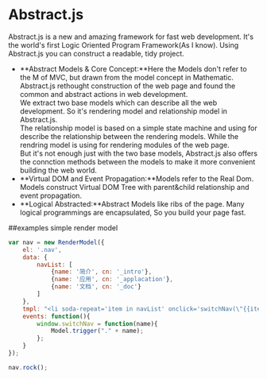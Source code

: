 # Abstract.js
Abstract.js is a new and amazing framework for fast web development. It's the world's first Logic Oriented Program Framework(As I know). Using Abstract.js you can construct a readable, tidy project.

* **Abstract Models & Core Concept:**Here the Models don't refer to the M of MVC, but drawn from the model concept in Mathematic. Abstract.js rethought construction of the web page and found the common and abstract actions in web development.
<br />We extract two base models which can describe all the web development. So it's rendering model and relationship model in Abstract.js.
<br />The relationship model is based on a simple state machine and using for describe the relationship between the rendering models. While the rendring model is using for rendering modules of the web page.
<br />But it's not enough just with the two base models, Abstract.js also offers the connction methods between the models to make it more convenient building the web world.
* **Virtual DOM and Event Propagation:**Models refer to the Real Dom. Models construct Virtual DOM Tree with parent&child relationship and event propagation.
* **Logical Abstracted:**Abstract Models like ribs of the page. Many logical programmings are encapsulated, So you build your page fast.

##examples
simple render model
```javascript
var nav = new RenderModel({
    el: '.nav',
    data: {
        navList: [
            {name: '简介', cn: '_intro'},
            {name: '应用', cn: '_applacation'},
            {name: '文档', cn: '_doc'}
        ]
    },
    tmpl: "<li soda-repeat='item in navList' onclick='switchNav(\"{{item.cn}}\")' class='{{item.cn}}'>{{item.name}}</li>",
    events: function(){
        window.switchNav = function(name){
            Model.trigger("." + name);
        };
    }
});

nav.rock();

```

